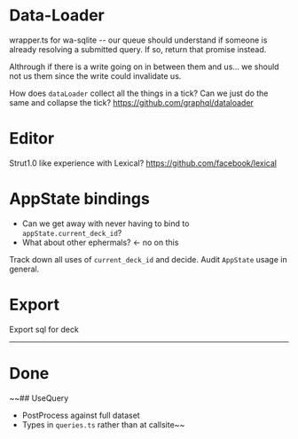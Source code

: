 # Data-Loader

wrapper.ts for wa-sqlite -- our queue should understand if someone is already resolving a submitted query. If so, return that promise instead.

Althrough if there is a write going on in between them and us... we should not us them since the write could invalidate us.

How does `dataLoader` collect all the things in a tick? Can we just do the same and collapse the tick?
https://github.com/graphql/dataloader

# Editor

Strut1.0 like experience with Lexical?
https://github.com/facebook/lexical

# AppState bindings

- Can we get away with never having to bind to `appState.current_deck_id`?
- What about other ephermals? <- no on this

Track down all uses of `current_deck_id` and decide.
Audit `AppState` usage in general.

# Export

Export sql for deck

---

# Done

~~## UseQuery

- PostProcess against full dataset
- Types in `queries.ts` rather than at callsite~~

